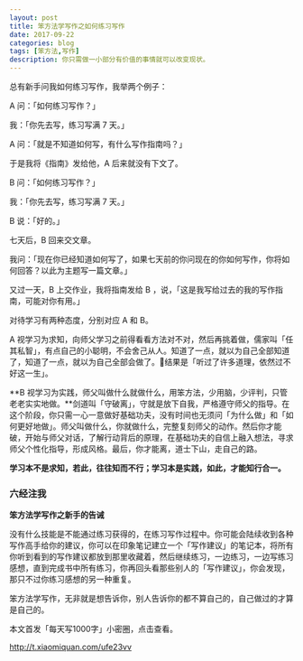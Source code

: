 ```yaml
---
layout: post
title: 笨方法学写作之如何练习写作
date: 2017-09-22
categories: blog
tags: [笨方法,写作]
description: 你只需做一小部分有价值的事情就可以改变现状。
---
```



总有新手问我如何练习写作，我举两个例子：

A 问：「如何练习写作？」

我：「你先去写，练习写满 7 天。」

A 问：「就是不知道如何写，有什么写作指南吗？」

于是我将《指南》发给他，A 后来就没有下文了。

 B 问：「如何练习写作？」
 
我：「你先去写，练习写满 7 天。」

B 说：「好的。」

七天后，B 回来交文章。

我问：「现在你已经知道如何写了，如果七天前的你问现在的你如何写作，你将如何回答？以此为主题写一篇文章。」

又过一天，B 上交作业，我将指南发给 B ，说，「这是我写给过去的我的写作指南，可能对你有用。」

对待学习有两种态度，分别对应 A 和 B。 

A 视学习为求知，向师父学习之前得看看方法对不对，然后再挑着做，儒家叫「任其私智」，有点自己的小聪明，不会舍己从人。知道了一点，就以为自己全部知道了，知道了一点，就以为自己全部会做了。结果是「听过了许多道理，依然过不好这一生」。

**B 视学习为实践，师父叫做什么就做什么，用笨方法，少用脑，少评判，只管老老实实地做。**剑道叫「守破离」，守就是放下自我，严格遵守师父的指导。在这个阶段，你只需一心一意做好基础功夫，没有时间也无须问「为什么做」和「如何更好地做」。师父叫做什么，你就做什么，完整复刻师父的动作。然后你才能破，开始与师父对话，了解行动背后的原理，在基础功夫的自信上融入想法，寻求师父个性化指导，形成风格。最后，你才能离，道士下山，走自己的路。

**学习本不是求知，若此，往往知而不行；学习本是实践，如此，才能知行合一。**

### 六经注我

**笨方法学写作之新手的告诫**

没有什么技能是不能通过练习获得的，在练习写作过程中。你可能会陆续收到各种写作高手给你的建议，你可以在印象笔记建立一个「写作建议」的笔记本，将所有你听到看到的写作建议都放到那里收藏着，然后继续练习，一边练习，一边写练习感想，直到完成书中所有练习，你再回头看那些别人的「写作建议」，你会发现，那只不过你练习感想的另一种重复。

笨方法学写作，无非就是想告诉你，别人告诉你的都不算自己的，自己做过的才算是自己的。


本文首发「每天写1000字」小密圈，点击查看。

http://t.xiaomiquan.com/ufe23vv


